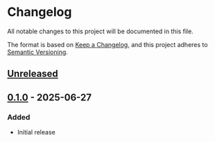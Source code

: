 # Changelog

All notable changes to this project will be documented in this file.

The format is based on [Keep a Changelog][keep-a-changelog],
and this project adheres to [Semantic Versioning][semver].

[keep-a-changelog]: https://keepachangelog.com/en/1.0.0/
[semver]: https://semver.org/spec/v2.0.0.html

## [Unreleased]

## [0.1.0] - 2025-06-27

### Added

- Initial release

[Unreleased]: https://github.com/opendsc/opendsc/compare/v0.1.0...HEAD
[0.1.0]: https://github.com/opendsc/opendsc/releases/tag/v0.1.0
